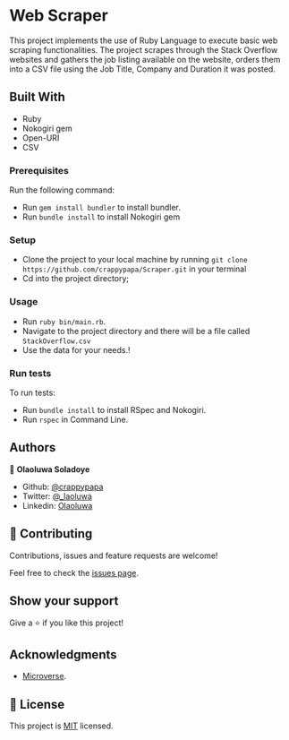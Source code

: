 # Web Scraper

This project implements the use of Ruby Language to execute basic web scraping functionalities. The project scrapes through the Stack Overflow websites and gathers the job listing available on the website, orders them into a CSV file using the Job Title, Company and Duration it was posted.

## Built With

- Ruby
- Nokogiri gem
- Open-URI
- CSV


### Prerequisites

Run the following command:
- Run `gem install bundler` to install bundler.
- Run `bundle install` to install Nokogiri gem

### Setup

- Clone the project to your local machine by running  ```git clone https://github.com/crappypapa/Scraper.git``` in your terminal
- Cd into the project directory;

### Usage

- Run `ruby bin/main.rb`.
- Navigate to the project directory and there will be a file called `StackOverflow.csv` 
- Use the data for your needs.!


### Run tests

To run tests:
- Run `bundle install` to install RSpec and Nokogiri.
- Run `rspec` in Command Line.

## Authors

👤 **Olaoluwa Soladoye**

- Github: [@crappypapa](https://github.com/crappypapa)
- Twitter: [@_laoluwa](https://twitter.com/_laoluwa)
- Linkedin: [Olaoluwa](https://www.linkedin.com/in/olaoluwa-soladoye)
 
## 🤝 Contributing

Contributions, issues and feature requests are welcome!

Feel free to check the [issues page](https://github.com/crappypapa/Scraper/issues).

## Show your support

Give a ⭐️ if you like this project!

## Acknowledgments

- [Microverse](https://www.microverse.org/).

## 📝 License

This project is [MIT](lic.url) licensed.

